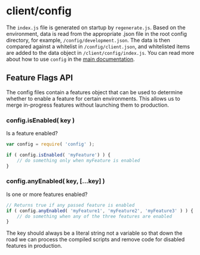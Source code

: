 client/config
=============

The `index.js` file is generated on startup by `regenerate.js`. Based on the environment, data is read from the appropriate .json file in the root config directory, for example, `/config/development.json`. The data is then compared against a whitelist in `/config/client.json`, and whitelisted items are added to the data object in `/client/config/index.js`. You can read more about how to use `config` in the [main documentation](https://github.com/Automattic/calypso-pre-oss#config).

Feature Flags API
-----------------

The config files contain a features object that can be used to determine whether to enable a feature for certain environments. This allows us to merge in-progress features without launching them to production.

### config.isEnabled( key )
Is a feature enabled?

``` js
var config = require( 'config' );

if ( config.isEnabled( 'myFeature') ) {
	// do something only when myFeature is enabled
}
```

### config.anyEnabled( key, [...key] )
Is one or more features enabled?

```js
// Returns true if any passed feature is enabled
if ( config.anyEnabled( 'myFeature1', 'myFeature2', 'myFeature3' ) ) {
	// do something when any of the three features are enabled
}
```

The key should always be a literal string not a variable so that down the road we can process the compiled scripts and remove code for disabled features in production.
